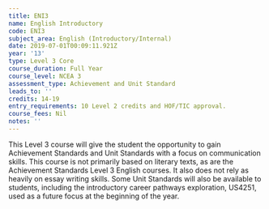 ```yaml
---
title: ENI3
name: English Introductory
code: ENI3
subject_area: English (Introductory/Internal)
date: 2019-07-01T00:09:11.921Z
year: '13'
type: Level 3 Core
course_duration: Full Year
course_level: NCEA 3
assessment_type: Achievement and Unit Standard
leads_to: ''
credits: 14-19
entry_requirements: 10 Level 2 credits and HOF/TIC approval.
course_fees: Nil
notes: ''
---
```

This Level 3 course will give the student the opportunity to gain Achievement Standards and Unit Standards with a focus on communication skills. This course is not primarily based on literary texts, as are the Achievement Standards Level 3 English courses. It also does not rely as heavily on essay writing skills. Some Unit Standards will also be available to students, including the introductory career pathways exploration, US4251, used as a future focus at the beginning of the year.
